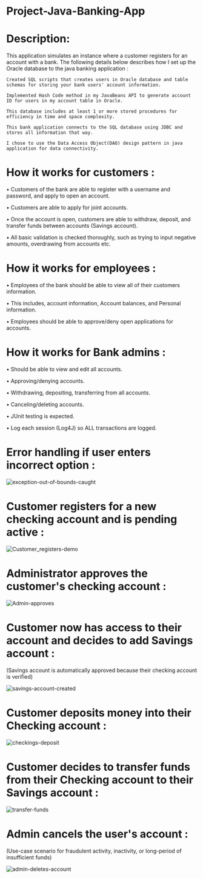 # Project-Java-Banking-App

# Description:


This application simulates an instance where a customer registers for an account with a bank. The following details below describes how I set up the Oracle database to the java banking application :


 	Created SQL scripts that creates users in Oracle database and table schemas for storing your bank users' account information.
  
 	Implemented Hash Code method in my JavaBeans API to generate account ID for users in my account table in Oracle.

 	This database includes at least 1 or more stored procedures for efficiency in time and space complexity.

 	This bank application connects to the SQL database using JDBC and stores all information that way.

 	I chose to use the Data Access Object(DAO) design pattern in java application for data connectivity.




# How it works for customers :


•		Customers of the bank are able to register with a username and password, and apply to open an account.

•		Customers are able to apply for joint accounts.

•		Once the account is open, customers are able to withdraw, deposit, and transfer funds between accounts (Savings account).

•		All basic validation is checked thoroughly, such as trying to input negative amounts, overdrawing from accounts etc.

# How it works for employees :

•		Employees of the bank should be able to view all of their customers information.

•		This includes, account information, Account balances, and Personal information.

•		Employees should be able to approve/deny open applications for accounts.


# How it works for Bank admins : 

• Should be able to view and edit all accounts.

•	Approving/denying accounts.

•	Withdrawing, depositing, transferring from all accounts.

•	Canceling/deleting accounts.

•	JUnit testing is expected.

•	Log each session (Log4J) so ALL transactions are logged.


# Error handling if user enters incorrect option :


![exception-out-of-bounds-caught](https://user-images.githubusercontent.com/20470279/106412950-dde89f00-6416-11eb-909f-a245903c5e9d.gif)


# Customer registers for a new checking account and is pending active :


![Customer_registers-demo](https://user-images.githubusercontent.com/20470279/103751277-09be6380-4fd6-11eb-95f2-3197fa2349d9.gif)


# Administrator approves the customer's checking account :


![Admin-approves](https://user-images.githubusercontent.com/20470279/106399033-5124ed80-63e4-11eb-8555-c58e0450fbcc.gif)



# Customer now has access to their account and decides to add Savings account :
(Savings account is automatically approved because their checking account is verified)


![savings-account-created](https://user-images.githubusercontent.com/20470279/106399352-17ed7d00-63e6-11eb-9014-bc3c494236fb.gif)



# Customer deposits money into their Checking account : 


![checkings-deposit](https://user-images.githubusercontent.com/20470279/106399651-f9888100-63e7-11eb-9b1e-0c6543c72570.gif)



# Customer decides to transfer funds from their Checking account to their Savings account :


![transfer-funds](https://user-images.githubusercontent.com/20470279/106400718-32c3ef80-63ee-11eb-967a-e4938594befa.gif)


# Admin cancels the user's account :
(Use-case scenario for fraudulent activity, inactivity, or long-period of insufficient funds)



![admin-deletes-account](https://user-images.githubusercontent.com/20470279/106413062-24d69480-6417-11eb-92c6-1b66535ee526.gif)








